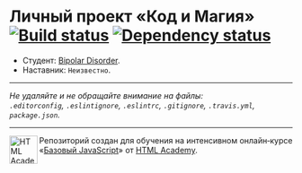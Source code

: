 # Личный проект «Код и Магия» [![Build status][travis-image]][travis-url] [![Dependency status][dependency-image]][dependency-url]

* Студент: [Bipolar Disorder](https://up.htmlacademy.ru/javascript/4/user/18339).
* Наставник: `Неизвестно`.

---

_Не удаляйте и не обращайте внимание на файлы:_<br>
_`.editorconfig`, `.eslintignore`, `.eslintrc`, `.gitignore`, `.travis.yml`, `package.json`._

---

<a href="https://htmlacademy.ru/intensive/javascript"><img align="left" width="50" height="50" title="HTML Academy" src="https://up.htmlacademy.ru/static/img/intensive/javascript/logo-for-github.svg"></a>

Репозиторий создан для обучения на интенсивном онлайн‑курсе «[Базовый JavaScript](https://htmlacademy.ru/intensive/javascript)» от [HTML Academy](https://htmlacademy.ru).

[travis-image]: https://travis-ci.org/htmlacademy-javascript/18339-code-and-magick.svg?branch=master
[travis-url]: https://travis-ci.org/htmlacademy-javascript/18339-code-and-magick
[dependency-image]: https://david-dm.org/htmlacademy-javascript/18339-code-and-magick.svg?style=flat-square
[dependency-url]: https://david-dm.org/htmlacademy-javascript/18339-code-and-magick
